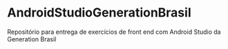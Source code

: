 # AndroidStudioGenerationBrasil
Repositório para entrega de exercícios de front end com Android Studio da Generation Brasil
